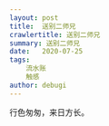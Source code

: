 ```yaml
---
layout: post
title:  送别二师兄
crawlertitle: 送别二师兄
summary: 送别二师兄
date:   2020-07-25
tags: 
    流水账
    触感
author: debugi
---
```


行色匆匆，来日方长。









